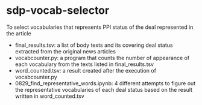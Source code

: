 # sdp-vocab-selector
To select vocabularies that represents PPI status of the deal represented in the article

- final_results.tsv: a list of body texts and its covering deal status extracted from the original news articles
- vocabcounter.py: a program that counts the number of appearance of each vocabulary from the texts listed in final_results.tsv
- word_counted.tsv: a result created after the execution of vocabcounter.py
- 0829_find_representative_words.ipynb: 4 different attempts to figure out the representative vocabularies of each deal status based on the result written in word_counted.tsv
